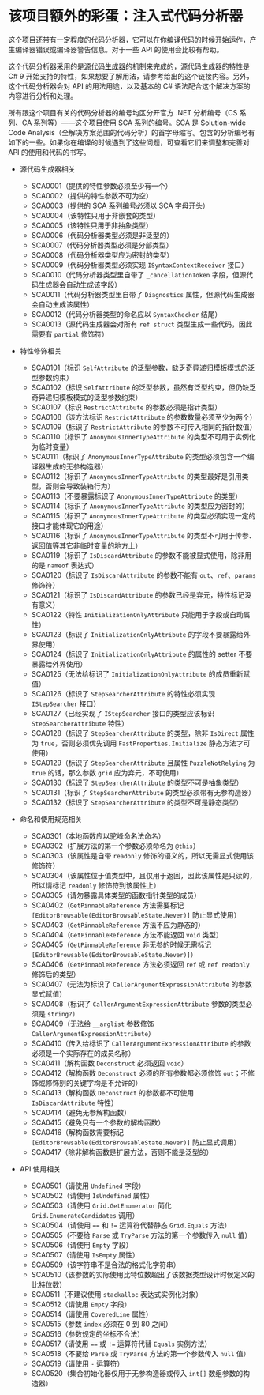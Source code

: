 # 该项目额外的彩蛋：注入式代码分析器

这个项目还带有一定程度的代码分析器，它可以在你编译代码的时候开始运作，产生编译器错误或编译器警告信息。对于一些 API 的使用会比较有帮助。

这个代码分析器采用的是[源代码生成器](https://docs.microsoft.com/en-us/dotnet/csharp/roslyn-sdk/source-generators-overview)的机制来完成的，源代码生成器的特性是 C# 9 开始支持的特性，如果想要了解用法，请参考给出的这个链接内容。另外，这个代码分析器会对 API 的用法用途，以及基本的 C# 语法配合这个解决方案的内容进行分析和处理。

所有跟这个项目有关的代码分析器的编号均区分开官方 .NET 分析编号（CS 系列、CA 系列等）——这个项目使用 SCA 系列的编号。SCA 是 Solution-wide Code Analysis（全解决方案范围的代码分析）的首字母缩写。包含的分析编号有如下的一些。如果你在编译的时候遇到了这些问题，可查看它们来调整和完善对 API 的使用和代码的书写。

* 源代码生成器相关

  * SCA0001（提供的特性参数必须至少有一个）
  * SCA0002（提供的特性参数不可为空）
  * SCA0003（提供的 SCA 系列编号必须以 SCA 字母开头）
  * SCA0004（该特性只用于非嵌套的类型）
  * SCA0005（该特性只用于非抽象类型）
  * SCA0006（代码分析器类型必须是非泛型的）
  * SCA0007（代码分析器类型必须是分部类型）
  * SCA0008（代码分析器类型应为密封的类型）
  * SCA0009（代码分析器类型必须实现 `ISyntaxContextReceiver` 接口）
  * SCA0010（代码分析器类型里自带了 `_cancellationToken` 字段，但源代码生成器会自动生成该字段）
  * SCA0011（代码分析器类型里自带了 `Diagnostics` 属性，但源代码生成器会自动生成该属性）
  * SCA0012（代码分析器类型的命名应以 `SyntaxChecker` 结尾）
  * SCA0013（源代码生成器会对所有 `ref struct` 类型生成一些代码，因此需要有 `partial` 修饰符）

* 特性修饰相关

  * SCA0101（标识 `SelfAttribute` 的泛型参数，缺乏奇异递归模板模式的泛型参数约束）
  * SCA0102（标识 `SelfAttribute` 的泛型参数，虽然有泛型约束，但仍缺乏奇异递归模板模式的泛型参数约束）
  * SCA0107（标识 `RestrictAttribute` 的参数必须是指针类型）
  * SCA0108（该方法标识 `RestrictAttribute` 的参数数量必须至少为两个）
  * SCA0109（标识了 `RestrictAttribute` 的参数不可传入相同的指针数值）
  * SCA0110（标识了 `AnonymousInnerTypeAttribute` 的类型不可用于实例化为临时变量）
  * SCA0111（标识了 `AnonymousInnerTypeAttribute` 的类型必须包含一个编译器生成的无参构造器）
  * SCA0112（标识了 `AnonymousInnerTypeAttribute` 的类型最好是引用类型，否则会导致装箱行为）
  * SCA0113（不要暴露标识了 `AnonymousInnerTypeAttribute` 的类型）
  * SCA0114（标识了 `AnonymousInnerTypeAttribute` 的类型应为密封的）
  * SCA0115（标识了 `AnonymousInnerTypeAttribute` 的类型必须实现一定的接口才能体现它的用途）
  * SCA0116（标识了 `AnonymousInnerTypeAttribute` 的类型不可用于传参、返回值等其它非临时变量的地方上）
  * SCA0119（标识了 `IsDiscardAttribute` 的参数不能被显式使用，除非用的是 `nameof` 表达式）
  * SCA0120（标识了 `IsDiscardAttribute` 的参数不能有 `out`、`ref`、`params` 修饰符）
  * SCA0121（标识了 `IsDiscardAttribute` 的参数已经是弃元，特性标记没有意义）
  * SCA0122（特性 `InitializationOnlyAttribute` 只能用于字段或自动属性）
  * SCA0123（标识了 `InitializationOnlyAttribute` 的字段不要暴露给外界使用）
  * SCA0124（标识了 `InitializationOnlyAttribute` 的属性的 setter 不要暴露给外界使用）
  * SCA0125（无法给标识了 `InitializationOnlyAttribute` 的成员重新赋值）
  * SCA0126（标识了 `StepSearcherAttribute` 的特性必须实现 `IStepSearcher` 接口）
  * SCA0127（已经实现了 `IStepSearcher` 接口的类型应该标识 `StepSearcherAttribute` 特性）
  * SCA0128（标识了 `StepSearcherAttribute` 的类型，除非 `IsDirect` 属性为 `true`，否则必须优先调用 `FastProperties.Initialize` 静态方法才可使用）
  * SCA0129（标识了 `StepSearcherAttribute` 且属性 `PuzzleNotRelying` 为 `true` 的话，那么参数 `grid` 应为弃元，不可使用）
  * SCA0130（标识了 `StepSearcherAttribute` 的类型不可是抽象类型）
  * SCA0131（标识了 `StepSearcherAttribute` 的类型必须带有无参构造器）
  * SCA0132（标识了 `StepSearcherAttribute` 的类型不可是静态类型）

* 命名和使用规范相关

  * SCA0301（本地函数应以驼峰命名法命名）
  * SCA0302（扩展方法的第一个参数必须命名为 `@this`）
  * SCA0303（该属性是自带 `readonly` 修饰的语义的，所以无需显式使用该修饰符）
  * SCA0304（该属性位于值类型中，且仅用于返回，因此该属性是只读的，所以请标记 `readonly` 修饰符到该属性上）
  * SCA0305（请勿暴露具体类型的函数指针类型的成员）
  * SCA0402（`GetPinnableReference` 方法需要标记 `[EditorBrowsable(EditorBrowsableState.Never)]` 防止显式使用）
  * SCA0403（`GetPinnableReference` 方法不应为静态的）
  * SCA0404（`GetPinnableReference` 方法不能返回 `void` 类型）
  * SCA0405（`GetPinnableReference` 非无参的时候无需标记 `[EditorBrowsable(EditorBrowsableState.Never)]`）
  * SCA0406（`GetPinnableReference` 方法必须返回 `ref` 或 `ref readonly` 修饰后的类型）
  * SCA0407（无法为标识了 `CallerArgumentExpressionAttribute` 的参数显式赋值）
  * SCA0408（标识了 `CallerArgumentExpressionAttribute` 参数的类型必须是 `string?`）
  * SCA0409（无法给 `__arglist` 参数修饰 `CallerArgumentExpressionAttribute`）
  * SCA0410（传入给标识了 `CallerArgumentExpressionAttribute` 的参数必须是一个实际存在的成员名称）
  * SCA0411（解构函数 `Deconstruct` 必须返回 `void`）
  * SCA0412（解构函数 `Deconstruct` 必须的所有参数都必须修饰 `out`；不修饰或修饰别的关键字均是不允许的）
  * SCA0413（解构函数 `Deconstruct` 的参数都不可使用 `IsDiscardAttribute` 特性）
  * SCA0414（避免无参解构函数）
  * SCA0415（避免只有一个参数的解构函数）
  * SCA0416（解构函数需要标记 `[EditorBrowsable(EditorBrowsableState.Never)]` 防止显式调用）
  * SCA0417（除非解构函数是扩展方法，否则不能是泛型的）

* API 使用相关

  * SCA0501（请使用 `Undefined` 字段）
  * SCA0502（请使用 `IsUndefined` 属性）
  * SCA0503（请使用 `Grid.GetEnumerator` 简化 `Grid.EnumerateCandidates` 调用）
  * SCA0504（请使用 `==` 和 `!=` 运算符代替静态 `Grid.Equals` 方法）
  * SCA0505（不要给 `Parse` 或 `TryParse` 方法的第一个参数传入 `null` 值）
  * SCA0506（请使用 `Empty` 字段）
  * SCA0507（请使用 `IsEmpty` 属性）
  * SCA0509（该字符串不是合法的格式化字符串）
  * SCA0510（该参数的实际使用比特位数超出了该数据类型设计时候定义的比特位数）
  * SCA0511（不建议使用 `stackalloc` 表达式实例化对象）
  * SCA0512（请使用 `Empty` 字段）
  * SCA0514（请使用 `CoveredLine` 属性）
  * SCA0515（参数 `index` 必须在 0 到 80 之间）
  * SCA0516（参数规定的坐标不合法）
  * SCA0517（请使用 `==` 或 `!=` 运算符代替 `Equals` 实例方法）
  * SCA0518（不要给 `Parse` 或 `TryParse` 方法的第一个参数传入 `null` 值）
  * SCA0519（请使用 `-` 运算符）
  * SCA0520（集合初始化器仅用于无参构造器或传入 `int[]` 数组参数的构造器）